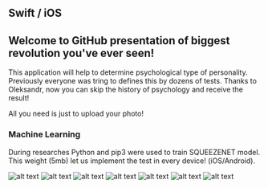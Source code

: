 ## Swift / iOS

## Welcome to GitHub presentation of biggest revolution you've ever seen!

This application will help to determine psychological type of personality. 
Previously everyone was tring to defines this by dozens of tests. Thanks to Oleksandr, now you can skip the history of psychology and receive the result!

All you need is just to upload your photo!

### Machine Learning

During researches Python and pip3 were used to train SQUEEZENET model.
This weight (5mb) let us implement the test in every device! (iOS/Android).

![alt text](https://github.com/jaskierLTD/Face-Recognition-Machine-Learning-iOS/blob/master/IMG_5981.PNG)
![alt text](https://github.com/jaskierLTD/Face-Recognition-Machine-Learning-iOS/blob/master/IMG_5992.PNG)
![alt text](https://github.com/jaskierLTD/Face-Recognition-Machine-Learning-iOS/blob/master/IMG_6030.PNG)
![alt text](https://github.com/jaskierLTD/Face-Recognition-Machine-Learning-iOS/blob/master/IMG_6272.PNG)
![alt text](https://github.com/jaskierLTD/Face-Recognition-Machine-Learning-iOS/blob/master/IMG_6273.PNG)
![alt text](https://github.com/jaskierLTD/Face-Recognition-Machine-Learning-iOS/blob/master/IMG_6274.PNG)
![alt text](https://github.com/jaskierLTD/Face-Recognition-Machine-Learning-iOS/blob/master/IMG_6276.PNG)
